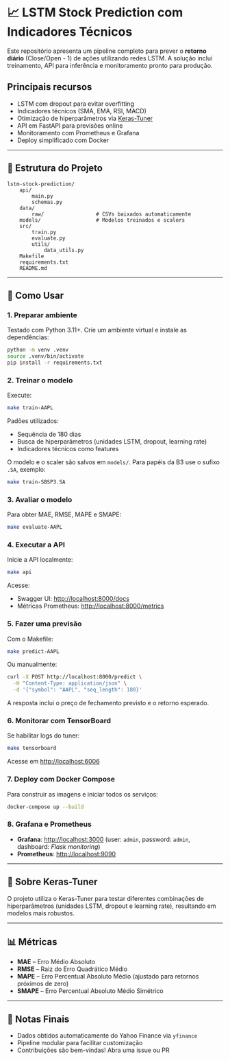 # 📈 LSTM Stock Prediction com Indicadores Técnicos

Este repositório apresenta um pipeline completo para prever o **retorno diário** (Close/Open - 1) de ações utilizando redes LSTM. A solução inclui treinamento, API para inferência e monitoramento pronto para produção.

## Principais recursos
- LSTM com dropout para evitar overfitting
- Indicadores técnicos (SMA, EMA, RSI, MACD)
- Otimização de hiperparâmetros via [Keras-Tuner](https://keras.io/keras_tuner/)
- API em FastAPI para previsões online
- Monitoramento com Prometheus e Grafana
- Deploy simplificado com Docker

---

## 📁 Estrutura do Projeto
```
lstm-stock-prediction/
    api/
        main.py
        schemas.py
    data/
        raw/                 # CSVs baixados automaticamente
    models/                  # Modelos treinados e scalers
    src/
        train.py
        evaluate.py
        utils/
            data_utils.py
    Makefile
    requirements.txt
    README.md
```

---

## 🚀 Como Usar

### 1. Preparar ambiente
Testado com Python 3.11+. Crie um ambiente virtual e instale as dependências:
```bash
python -m venv .venv
source .venv/bin/activate
pip install -r requirements.txt
```

### 2. Treinar o modelo
Execute:
```bash
make train-AAPL
```
Padões utilizados:
- Sequência de 180 dias
- Busca de hiperparâmetros (unidades LSTM, dropout, learning rate)
- Indicadores técnicos como features

O modelo e o scaler são salvos em `models/`.
Para papéis da B3 use o sufixo `.SA`, exemplo:
```bash
make train-SBSP3.SA
```

### 3. Avaliar o modelo
Para obter MAE, RMSE, MAPE e SMAPE:
```bash
make evaluate-AAPL
```

### 4. Executar a API
Inicie a API localmente:
```bash
make api
```
Acesse:
- Swagger UI: <http://localhost:8000/docs>
- Métricas Prometheus: <http://localhost:8000/metrics>

### 5. Fazer uma previsão
Com o Makefile:
```bash
make predict-AAPL
```
Ou manualmente:
```bash
curl -X POST http://localhost:8000/predict \
  -H "Content-Type: application/json" \
  -d '{"symbol": "AAPL", "seq_length": 180}'
```
A resposta inclui o preço de fechamento previsto e o retorno esperado.

### 6. Monitorar com TensorBoard
Se habilitar logs do tuner:
```bash
make tensorboard
```
Acesse em <http://localhost:6006>

### 7. Deploy com Docker Compose
Para construir as imagens e iniciar todos os serviços:
```bash
docker-compose up --build
```

### 8. Grafana e Prometheus
- **Grafana**: <http://localhost:3000> (user: `admin`, password: `admin`, dashboard: *Flask monitoring*)
- **Prometheus**: <http://localhost:9090>

---

## 🧠 Sobre Keras-Tuner
O projeto utiliza o Keras-Tuner para testar diferentes combinações de hiperparâmetros (unidades LSTM, dropout e learning rate), resultando em modelos mais robustos.

---

## 📊 Métricas
- **MAE** – Erro Médio Absoluto
- **RMSE** – Raiz do Erro Quadrático Médio
- **MAPE** – Erro Percentual Absoluto Médio (ajustado para retornos próximos de zero)
- **SMAPE** – Erro Percentual Absoluto Médio Simétrico

---

## 📌 Notas Finais
- Dados obtidos automaticamente do Yahoo Finance via `yfinance`
- Pipeline modular para facilitar customização
- Contribuições são bem-vindas! Abra uma issue ou PR


